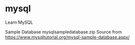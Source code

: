 # mysql
Learn MySQL

Sample Database
mysqlsampledatabase.zip 
Source from https://www.mysqltutorial.org/mysql-sample-database.aspx/
